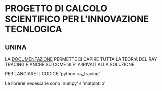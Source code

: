 # PROGETTO DI CALCOLO SCIENTIFICO PER L'INNOVAZIONE TECNLOGICA
## UNINA

LA [DOCUMENTAZIONE](Lighting_and_Shading.pdf) PERMETTE DI CAPIRE TUTTA LA TEORIA DEL RAY TRACING
E ANCHE SU COME SI E' ARRIVATI ALLA SOLUZIONE

PER LANCIARE IL CODICE
'python ray_tracing'

Le librerie necessarie sono 'numpy' e 'matplotlib'

